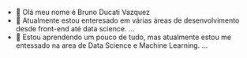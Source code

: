 - 👋 Olá meu nome é Bruno Ducati Vazquez
- 👀 Atualmente estou enteresado em várias áreas de desenvolvimento desde front-end até data science. ...
- 🌱 Estou aprendendo um pouco de tudo, mas atualmente estou me entessado na area de Data Science e Machine Learning. ...



